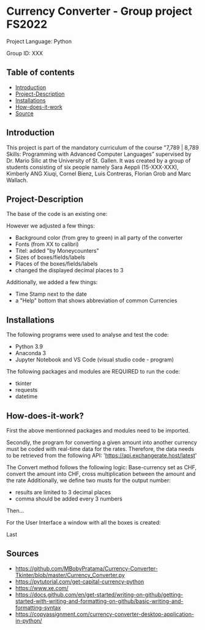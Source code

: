 # Currency Converter - Group project FS2022 

Project Language: Python

Group ID: XXX

## Table of contents
* [Introduction](#Introduction)
* [Project-Description](#Project-Description)
* [Installations](#Installations)
* [How-does-it-work](#How-does-it-work)
* [Source](#Source)


## Introduction
This project is part of the mandatory curriculum of the course "7,789 | 8,789 Skills: Programming with Advanced Computer Languages” supervised by Dr. Mario Silic at the University of St. Gallen. It was created by a group of students consisting of six people namely Sara Aeppli (15-XXX-XXX), Kimberly ANG Xiuqi, Cornel Bienz, Luis Contreras, Florian Grob and Marc Wallach. 


## Project-Description
The base of the code is an existing one: 

However we adjusted a few things:
* Background color (from grey to green) in all party of the converter
* Fonts (from XX to calibri)
* Titel: added "by Moneycounters" 
* Sizes of boxes/fields/labels
* Places of the boxes/fields/labels
* changed the displayed decimal places to 3 

Additionally, we added a few things:
* Time Stamp next to the date
* a "Help" bottom that shows abbreviation of common Currencies 

## Installations
The following programs were used to analyse and test the code:
* Python 3.9 
* Anaconda 3
* Jupyter Notebook and VS Code (visual studio code - program)

The following packages and modules are REQUIRED to run the code: 
* tkinter
* requests
* datetime

## How-does-it-work?
First the above mentionned packages and modules need to be imported. 

Secondly, the program for converting a given amount into another currency must be coded with real-time data for the rates. Therefore, the data needs to be retrieved from the following API: 'https://api.exchangerate.host/latest'

The Convert method follows the following logic: Base-currency set as CHF, convert the amount into CHF, cross multiplication between the amount and the rate
Additionally, we define two musts for the output number:
* results are limited to 3 decimal places
* comma should be added every 3 numbers
       
       
Then...


For the User Interface a window with all the boxes is created:


Last



## Sources
* https://github.com/MBobyPratama/Currency-Converter-Tkinter/blob/master/Currency_Converter.py
* https://pytutorial.com/get-capital-currency-python
* https://www.xe.com/
* https://docs.github.com/en/get-started/writing-on-github/getting-started-with-writing-and-formatting-on-github/basic-writing-and-formatting-syntax
* https://copyassignment.com/currency-converter-desktop-application-in-python/




